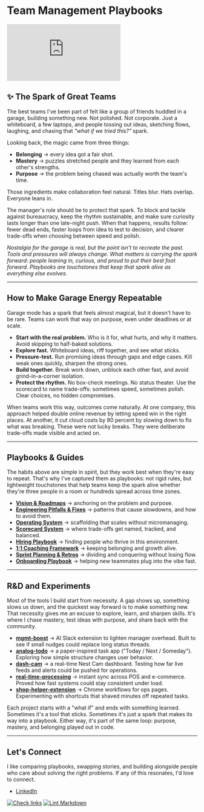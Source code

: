 
# Team Management Playbooks

![rube](https://shopboardwalkvintage.com/readme/rube.php?)

## ✨ The Spark of Great Teams

The best teams I've been part of felt like a group of friends huddled in a garage, building something new.
Not polished. Not corporate. Just a whiteboard, a few laptops, and people tossing out ideas, sketching flows, laughing, and chasing that _"what if we tried this?"_ spark.

Looking back, the magic came from three things:

- **Belonging** → every idea got a fair shot.
- **Mastery** → puzzles stretched people and they learned from each other's strengths.
- **Purpose** → the problem being chased was actually worth the team's time.

Those ingredients make collaboration feel natural. Titles blur. Hats overlap. Everyone leans in.

The manager's role should be to protect that spark. To block and tackle against bureaucracy, keep the rhythm sustainable, and make sure curiosity lasts longer than one late-night push. When that happens, results follow: fewer dead ends, faster loops from idea to test to decision, and clearer trade-offs when choosing between speed and polish.

_Nostalgia for the garage is real, but the point isn't to recreate the past. Tools and pressures will always change. What matters is carrying the spark forward: people leaning in, curious, and proud to put their best foot forward. Playbooks are touchstones that keep that spark alive as everything else evolves._

---

## How to Make Garage Energy Repeatable

Garage mode has a spark that feels almost magical, but it doesn't have to be rare. Teams can work that way on purpose, even under deadlines or at scale.

- **Start with the real problem.** Who is it for, what hurts, and why it matters. Avoid skipping to half-baked solutions.
- **Explore fast.** Whiteboard ideas, riff together, and see what sticks.
- **Pressure-test.** Run promising ideas through gaps and edge cases. Kill weak ones quickly, sharpen the strong ones.
- **Build together.** Break work down, unblock each other fast, and avoid grind-in-a-corner isolation.
- **Protect the rhythm.** No box-check meetings. No status theater. Use the scorecard to name trade-offs: sometimes speed, sometimes polish. Clear choices, no hidden compromises.

When teams work this way, outcomes come naturally. At one company, this approach helped double online revenue by letting speed win in the right places. At another, it cut cloud costs by 80 percent by slowing down to fix what was breaking. These were not lucky breaks. They were deliberate trade-offs made visible and acted on.

---

## Playbooks & Guides

The habits above are simple in spirit, but they work best when they're easy to repeat. That's why I've captured them as playbooks: not rigid rules, but lightweight touchstones that help teams keep the spark alive whether they're three people in a room or hundreds spread across time zones.

- **[Vision & Roadmaps](/playbooks/01-vision-roadmaps.md)** → anchoring on the problem and purpose.
- **[Engineering Pitfalls & Fixes](/playbooks/02-engineering-pitfalls.md)** → patterns that cause slowdowns, and how to avoid them.
- **[Operating System](/playbooks/03-operating-system.md)** → scaffolding that scales without micromanaging.
- **[Scorecard System](/playbooks/04-scorecard-system.md)** → where trade-offs get named, tracked, and balanced.
- **[Hiring Playbook](/playbooks/05-hiring.md)** → finding people who thrive in this environment.
- **[1:1 Coaching Framework](/playbooks/06-1-1-coaching.md)** → keeping belonging and growth alive.
- **[Sprint Planning & Retros](/playbooks/07-sprint-planning-retros.md)** → dividing and conquering without losing flow.
- **[Onboarding Playbook](/playbooks/08-onboarding.md)** → helping new teammates plug into the vibe fast.

---

## R&D and Experiments

Most of the tools I build start from necessity. A gap shows up, something slows us down, and the quickest way forward is to make something new. That necessity gives me an excuse to explore, learn, and sharpen skills. It's where I chase mastery, test ideas with purpose, and share back with the community.

- **[mgmt-boost](https://github.com/bmardock/mgmt-boost)** → AI Slack extension to lighten manager overhead. Built to see if small nudges could replace long status threads.
- **[analog-todo](https://github.com/bmardock/analog-todo)** → a paper-inspired task app ("Today / Next / Someday"). Exploring how simple structure changes user behavior.
- **[dash-cam](https://github.com/bmardock/dash-cam)** → a real-time Nest Cam dashboard. Testing how far live feeds and alerts could be pushed for operations.
- **[real-time-processing](https://github.com/bmardock/real-time-processing)** → instant sync across POS and e-commerce. Proved how fast systems could stay consistent under load.
- **[shop-helper-extension](https://github.com/bmardock/shop-helper-extension)** → Chrome workflows for ops pages. Experimenting with shortcuts that shaved minutes off repeated tasks.

Each project starts with a "what if" and ends with something learned. Sometimes it's a tool that sticks. Sometimes it's just a spark that makes its way into a playbook. Either way, it's part of the same loop: purpose, mastery, and belonging played out in code.

---

## Let's Connect

I like comparing playbooks, swapping stories, and building alongside people who care about solving the right problems. If any of this resonates, I'd love to connect.

- [LinkedIn](https://www.linkedin.com/in/brandonmardock/)

[![Check links](https://github.com/bmardock/bmardock/actions/workflows/links.yml/badge.svg)](https://github.com/bmardock/bmardock/actions/workflows/links.yml)
[![Lint Markdown](https://github.com/bmardock/bmardock/actions/workflows/markdown.yml/badge.svg)](https://github.com/bmardock/bmardock/actions/workflows/markdown.yml)
